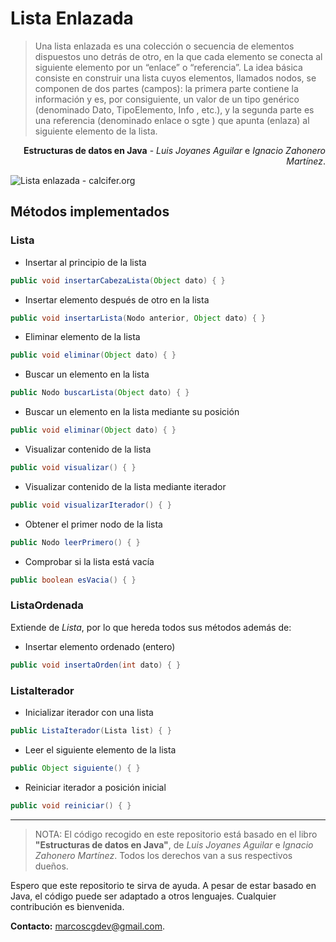 # Lista Enlazada

>Una lista enlazada es una colección o secuencia de elementos dispuestos uno detrás de otro, en la que cada elemento se conecta al siguiente elemento por un “enlace” o “referencia”. La idea básica consiste en construir una lista cuyos elementos, llamados nodos, se componen de dos partes (campos): la primera parte contiene la información y es, por consiguiente, un valor de un tipo genérico (denominado Dato, TipoElemento, Info , etc.), y la segunda parte es una referencia (denominado enlace o sgte ) que apunta (enlaza) al siguiente elemento de la lista. 

<p style='text-align: right;'><b>Estructuras de datos en Java</b> - <i>Luis Joyanes Aguilar</i> e <i>Ignacio Zahonero Martínez</i>.</p>

![Lista enlazada - calcifer.org](http://www.calcifer.org/documentos/librognome/img/lista.png)

## Métodos implementados

### Lista

- Insertar al principio de la lista
```java
public void insertarCabezaLista(Object dato) { }
```

- Insertar elemento después de otro en la lista
```java
public void insertarLista(Nodo anterior, Object dato) { }
```

- Eliminar elemento de la lista
```java
public void eliminar(Object dato) { }
```

- Buscar un elemento en la lista
```java
public Nodo buscarLista(Object dato) { }
```

- Buscar un elemento en la lista mediante su posición
```java
public void eliminar(Object dato) { }
```

- Visualizar contenido de la lista
```java
public void visualizar() { }
```

- Visualizar contenido de la lista mediante iterador
```java
public void visualizarIterador() { }
```

- Obtener el primer nodo de la lista
```java
public Nodo leerPrimero() { }
```

- Comprobar si la lista está vacía
```java
public boolean esVacia() { }
```

### ListaOrdenada

Extiende de _Lista_, por lo que hereda todos sus métodos además de:

- Insertar elemento ordenado (entero)
```java
public void insertaOrden(int dato) { }
```

### ListaIterador

- Inicializar iterador con una lista
```java
public ListaIterador(Lista list) { }
```

- Leer el siguiente elemento de la lista
```java
public Object siguiente() { }
```

- Reiniciar iterador a posición inicial
```java
public void reiniciar() { }
```

---

> NOTA: El código recogido en este repositorio está basado en el libro **"Estructuras de datos en Java"**, de _Luis Joyanes Aguilar_ e _Ignacio Zahonero Martínez_. Todos los derechos van a sus respectivos dueños.

Espero que este repositorio te sirva de ayuda. A pesar de estar basado en Java, el código puede ser adaptado a otros lenguajes. Cualquier contribución es bienvenida.

**Contacto:** [marcoscgdev@gmail.com](mailto:marcoscgdev@gmail.com).